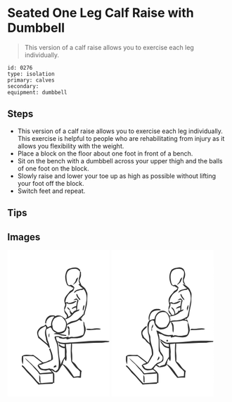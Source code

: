 # Seated One Leg Calf Raise with Dumbbell
> This version of a calf raise allows you to exercise each leg individually.

``` 
id: 0276 
type: isolation 
primary: calves 
secondary:  
equipment: dumbbell 
``` 

## Steps

 - This version of a calf raise allows you to exercise each leg individually. This exercise is helpful to people who are rehabilitating from injury as it allows you flexibility with the weight.
 - Place a block on the floor about one foot in front of a bench.
 - Sit on the bench with a dumbbell across your upper thigh and the balls of one foot on the block.
 - Slowly raise and lower your toe up as high as possible without lifting your foot off the block.
 - Switch feet and repeat.

## Tips


## Images

<svg width="175pt" height="250pt" viewBox="0 0 175 250" xmlns="http://www.w3.org/2000/svg">
  <g fill="#FFF">
    <path d="M0 0h175v250H0V0m105.77 31.76c-4.79 1.42-5.82 6.84-6.81 11.05-.73 5.31.42 10.82 2.59 15.68 1.18 2.5 3.94 3.3 6.46 3.6 1.59 1.02 3.01 2.42 5.08 2.26a71.01 71.01 0 0 0-2.19 3.25c-1.72.97-3.77 1.66-4.83 3.45-2.92 4.23-7.42 7.64-8.58 12.9-.97 3.35.49 6.66 1.29 9.87-2.99 5.38-2.51 12.94 2.49 17 .14 1.3.28 2.6.43 3.91-.97.88-1.94 1.78-2.91 2.67-4.27-4.15-10.9-8.25-16.78-4.78-2.67-1.81-6-1.18-9.02-1.07-5.49 1.86-8.94 7.85-8.31 13.57.37.04 1.11.12 1.48.17-.4-7.2 7.1-12.99 13.94-11.91-3.44 4.48-6.26 9.83-5.33 15.68-2.07.7-4.03 1.65-5.92 2.75-1.19-1.86-2.36-3.75-3.71-5.51-1.3 4.03-6.46 3.1-9.05 5.75-1.72 1.75-3.52 3.55-4.58 5.79-1.86 3.97.24 8.25 1.46 12.09 2.79 1.49 4.85 3.89 7.26 5.88 2.88 2.35 5.93 4.54 8.49 7.24 1.3 1.19 1.68 4.26 3.95 3.55-.9-4.48-2.16-8.88-3.95-13.09-1.01-6.07-3.63-11.97-2.24-18.22 2.24-1.19 4.46-2.4 6.61-3.74.5.35 1.51 1.04 2.02 1.39 1.48 4.5 5.73 8.09 10.49 8.5-2.3-.1-4.56.35-6.53 1.56 3.47.62 7.13.16 10.46 1.48 3.46 1.41 7.22 1.66 10.9 2.02 0-.41.01-1.22.02-1.63-4.09-.47-8.14-1.21-12.13-2.19 4.57-.04 9.26-1.89 11.57-6.01 1.48-2.86 1.41-6.12 2.3-9.14 4.52-2.07 9.16-3.92 13.97-5.17 2.22-.56 4.14-1.86 5.97-3.18.59.03 1.77.1 2.36.13l-.13 1.2c.9 0 2.72-.01 3.63-.01-.47-.5-1.39-1.52-1.86-2.02.15-.37.43-1.1.58-1.47l-2.06-.78c.82-.34 1.63-.67 2.45-1 1.19-1.92 2.62-3.69 4.44-5.05 1.63-7.6 4.56-15.01 4.69-22.88-.26-3.78.35-7.53.37-11.3.27-2.91-1.51-5.39-2.5-7.98-1.32-3.81-5.14-5.62-7.87-8.26-.77-2.67-2.56-4.98-3.06-7.73.38-2.47 1.59-4.7 2.3-7.07.29-2.52.06-5.07.04-7.6-.49-.28-1.47-.85-1.96-1.13 1.79 7.05-4.64 14.35-.07 20.96-.64.48-1.28.95-1.92 1.42 2.04 2.66 4.51 4.97 7.39 6.71-5.13 2.36-13.27 1.07-15.25 7.82 1.51-.71 2.8-1.76 4.02-2.88 2.79-.67 5.39-2.15 8.32-2.2 1.55.05 2.95-.51 4.05-1.58 2.32 2.82 3.76 6.12 4.55 9.66 1.67 8.23-1 16.29-2.3 24.36-1.11 3.36-2.28 6.72-2.74 10.25l-.63-1.37c-1.88 3.45-5.33 5.54-8.13 8.17-2.96 2.83-7.28 2.91-11 3.99-3.02.67-5.43 2.75-7.86 4.53-.52-2.85-1.79-5.46-3.27-7.92 5.36-1.31 10.1-4.63 13.67-8.79 1.69-2.02 3.79-3.76 6.34-4.54 1.7-.83 4.42-1.07 4.06-3.77-1.28.5-2.55 1.02-3.81 1.56.31-4.9.21-9.92 1.86-14.61.66-1.38.74-3.2-1.12-3.62-1.59-3.67-5.28-.6-6.74 1.48 1.13-.34 2.24-.69 3.36-1.07l3.12.32c-.63 3.48-1.31 6.96-1.94 10.45-2.85.34-5.25 1.9-7.51 3.55.2.35.62 1.04.83 1.39 1.95-1.29 4.03-2.41 6.42-2.57.13 1.13.4 3.4.53 4.53-1.23.57-2.49 1.09-3.76 1.57l-2.56 2.44 1.12.82c-4.06.2-5.09-3.83-6.35-6.86-1.19-1.18-2.44-2.3-3.77-3.32-.67 2.59 1.86 4.27 3.92 5.08-.27 2.6.55 5.12 1.8 7.37l-2.2.78c.84-.22 2.51-.65 3.35-.86-1.4 1.94-3.44 3.22-5.38 4.55.17-4.92-4.72-7.68-6.34-11.97 1.44-3.74 3.9-7.53 2.85-11.72 5.89 3.58 13.16 1.13 17.84-3.29-.77-.08-1.6-.47-2.34-.01-3.93 1.63-7.95 3.3-12.28 3.33-.25-.71-.73-2.13-.98-2.84l.11 1.63c-1.23.07-2.45.12-3.66.16-.13-4.86 2.25-9.3 5.02-13.13 2.15-2.95 5.55-4.5 8.25-6.84.96-1.71 1.24-3.71 2.03-5.5-1.61-1.72-3.27-3.71-5.61-4.39-1.39.11-2.73.53-4.08.83-3.15-3.28-3.38-7.97-3.78-12.25-.19-2.79-.39-5.71.77-8.33 1.32-5.77 8.02-8.03 13.31-7.62 3.39-.45 6.59 1.49 8.18 4.45.4-.64.79-1.29 1.18-1.94-3.78-6.81-12.6-5.15-18.65-2.84m11.43 18.09c-.26 4.05-3.43 6.6-5.63 9.64 2.25-1.32 4.54-2.78 6.16-4.86 1.53-2.42 2.26-5.24 3.17-7.94-1.65.49-2.61 1.96-3.7 3.16m.32 25.44c.45 4.15 3.54 7.15 5.99 10.26.25-.39.76-1.16 1.01-1.55-2.19-2.66-4.55-5.35-5.3-8.83l-1.7.12m12.43 19.32c-.37 1.45-.74 2.91-1.19 4.35.29 1.35-.88 3.77 1.17 4.03.68-2.79 1.16-5.63 1.8-8.44-.44.01-1.33.04-1.78.06m-1.83 25.77c3.25 2.87.99 7.09 2.4 10.67.5 4.53 1.09 9.79-1.62 13.76-5.71 1.96-11.67 4.03-17.81 3.27-2.24-.31-4.43.35-6.46 1.23-.06-.41-.16-1.23-.21-1.65-3.14.84-6.4 1.03-9.6 1.59-4.04-1.82-8.4-3.24-12.85-2.03-1.59-.21-1.41 1.92-1.16 2.9 1.87 5.54 4.93 10.9 4.83 16.91.24 11.65 3.86 23.31 1.17 34.93-.62 2.38-2.92 3.55-4.92 4.61-1.8-1.21-3.57-2.46-5.29-3.78-1.65-.08-3.33-.2-4.82-1.01-4.7 1.32-9.77 1.69-14.35-.29-1.4-1.9-2.82-3.79-4.06-5.8 2.12-.07 4.35-.01 6.27-1.07 5.9-2.76 12.76-3.73 17.9-7.97.8-6.91-2.4-13.19-4.59-19.52-.55.76-1.09 1.51-1.63 2.27 2.59 5.57 4.6 11.65 3.18 17.84-1.16.26-2.31.53-3.46.81-3.19 1.82-6.58 3.32-10.29 3.56-5.58-4.33-10.7-9.24-16.81-12.85-6.2 1.11-13.76-2.24-18.95 2.25-.87 4.54-.76 9.61 1.48 13.79.67-4.51.51-9.09.57-13.64 5.94-.32 12.12-1.21 17.95-.09 4.6 3.96 9.55 7.46 14.31 11.23-1.73.73-3.49 1.38-5.3 1.86-.84.97-1.69 1.93-2.54 2.88 1.34 2.39 2.61 5.03 4.92 6.63 3.01 1.43 6.38 1.58 9.64 1.89 1.93-.53 4.04-1.75 6.04-.74 1.4 1.07 2.6 2.36 3.88 3.57-6.76.31-13.48 1.11-20.22 1.67-3.98-6.14-9.78-10.72-14.65-16.1-3.97-3.06-7.11-7.04-11.17-9.98 3.68 5.57 9.6 9.23 13.7 14.5 3.53 4.73 8.47 8.36 11.26 13.64 7.5-1.27 15.15-.56 22.67-1.75.5 5.01.18 10.04.21 15.07-6.66.8-13.4.73-20.05 1.56-2.83-4.3.2-10.08-3.14-14.04-.15 3.99-.34 8.07.48 12l1.56.63c-.16.47-.48 1.43-.64 1.9-3.88-1.29-5.91-5.04-8.58-7.84-5.95-7.05-12.59-13.47-18.59-20.47-1.09-1.19-2.45-2.07-3.78-2.97-.12.67-.22 1.33-.33 2 4.54 3.85 7.59 9.08 11.9 13.17 5.93 5.55 10.9 12 16.41 17.94 7.98-1.21 16.08-.89 24.12-1.36.36-.47 1.09-1.39 1.45-1.85.35.18 1.04.55 1.39.73-.1-5.25.5-10.52-.02-15.77-1.19-2.82-3.97-4.5-5.59-7.04 3.19 1.62 5.89 4.45 9.67 4.54 5.46-2.84 5.9-9.64 10.39-13.45 6.42 7.31 11.47 15.71 18.09 22.84 2.98-.23 5.96-1.16 8.96-.58 1.34.09 2.76.55 4.07.06.45-3.74.01-7.64 1.29-11.27-2.45-2.16-5.21-4.05-7.12-6.74-2.38-3.23-4.52-6.86-8.1-8.91-1.8-.74-.8-2.67-.77-4.09-.04-3.77.1-7.54-.51-11.27-.84-5.18.53-10.39-.08-15.59 16.96-.1 33.86-1.59 50.81-1.5 2.36-.02 4.61-.92 6.97-.95 2.23-.17 4.74.36 6.48-1.51-6.02-1.54-12.31-.79-18.45-.9-16.75-.34-33.32 2.42-50.04 3.01-6.96.58-14.77 1.6-20.75-2.89.44 1.97 2.03 3.16 3.32 4.53 3.13.58 6.28 1.09 9.46 1.29-.13 1.48-.27 2.97-.4 4.45-3.28-.89-7.21-1.64-8.9-4.97-.39.84-.77 1.69-1.14 2.54 2.86 2.85 6.64 4.38 10.62 4.81-.33 4.83.04 9.67-.11 14.51-3.03 4.1-5.33 8.65-7.29 13.35-.18-2.49-.38-5-1.06-7.41-2.25-9.13-1.9-18.63-3.18-27.89-.49-4.11-3.9-7.45-3.36-11.69 1.36-.03 2.73-.05 4.09-.05.42.49 1.26 1.45 1.67 1.94 3.67 1.18 7.74 1.56 11.43.26.28.5.85 1.5 1.13 2.01 2.6-.35 4.92-1.69 7.47-2.17 5.93-.09 12.2.79 17.81-1.57 4.6-2.11 5.79-7.36 6.79-11.85 1.19-4.42-2.67-8.33-2.13-12.71a50.586 50.586 0 0 0-3.34-3.83m-25.02 9.76c-2.03 1.61.69 3.37 1.53 4.85-.69 3.78-.68 7.61.05 11.38 3.03-3.74.62-9.16 1.47-13.56-.92-1-1.26-3.36-3.05-2.67m42.35 4.08c-3.47.56-6.98-.14-10.47.2.05.35.13 1.07.18 1.43 5.06 1.38 10.65-.01 15.9-.11 2.83-.49 6.13.62 8.53-1.38-4.64-1.24-9.45-.82-14.14-.14m-74.22 14.87c.5-2.16.47-4.64.36-6.87-1.68 1.27-1.89 5.26-.36 6.87m11.86 46.66c-.96 1.1-2.17 1.75-3.64 1.97l-.36 2.92c1.53-.49 3.06-.97 4.6-1.42-.2-1.16-.41-2.31-.6-3.47z"/>
    <path d="M80.11 116.83c4.05-2.32 9.3-5.34 13.66-2.06 2.28 2.87 5.32 5.44 6.13 9.19 1.12 4.39-1.04 8.64-2.36 12.73-3.37 2.31-7.44 3.72-11.55 3.55-2.11-.81-3.93-2.18-5.82-3.37-3.22-1.65-2.62-5.85-3.46-8.85-1.11-4.11 1.44-7.82 3.4-11.19zM53.01 140.01c2.07-5.38 7.46-7.96 12.3-10.35.27.87.82 2.6 1.1 3.47-3.54 4.96-2.27 11.42-.69 16.86-.04 3.77 1.87 7.01 3.32 10.35-4.68-3.33-8.89-7.27-13.21-11.05-2.59-2.32-3.87-5.88-2.82-9.28zM100.01 160.26c2.9-.13 5.78-.36 8.65-.78-.63 10.15-.85 20.42.41 30.52 1.69 3.09 4.04 5.82 6.16 8.64 2.36 3.3 6.21 5.12 8.55 8.44.34 2.64-.27 5.3-.37 7.94-3.3-.21-6.54.51-9.77 1.05-4.37-6.74-8.71-13.71-14.85-19.01-1.27-1.22-2.92-1.87-4.49-2.59.74-3.49 1.66-6.91 3.44-10.04.09 1.91.84 3.52 2.25 4.85 2.21-4.1.43-8.92.92-13.34.78-5.28-1.29-10.39-.9-15.68z"/>
  </g>
  <g fill="#333">
    <path d="M105.77 31.76c6.05-2.31 14.87-3.97 18.65 2.84-.39.65-.78 1.3-1.18 1.94-1.59-2.96-4.79-4.9-8.18-4.45-5.29-.41-11.99 1.85-13.31 7.62-1.16 2.62-.96 5.54-.77 8.33.4 4.28.63 8.97 3.78 12.25 1.35-.3 2.69-.72 4.08-.83 2.34.68 4 2.67 5.61 4.39-.79 1.79-1.07 3.79-2.03 5.5-2.7 2.34-6.1 3.89-8.25 6.84-2.77 3.83-5.15 8.27-5.02 13.13 1.21-.04 2.43-.09 3.66-.16l-.11-1.63c.25.71.73 2.13.98 2.84 4.33-.03 8.35-1.7 12.28-3.33.74-.46 1.57-.07 2.34.01-4.68 4.42-11.95 6.87-17.84 3.29 1.05 4.19-1.41 7.98-2.85 11.72 1.62 4.29 6.51 7.05 6.34 11.97 1.94-1.33 3.98-2.61 5.38-4.55-.84.21-2.51.64-3.35.86l2.2-.78c-1.25-2.25-2.07-4.77-1.8-7.37-2.06-.81-4.59-2.49-3.92-5.08 1.33 1.02 2.58 2.14 3.77 3.32 1.26 3.03 2.29 7.06 6.35 6.86l-1.12-.82 2.56-2.44c1.27-.48 2.53-1 3.76-1.57-.13-1.13-.4-3.4-.53-4.53-2.39.16-4.47 1.28-6.42 2.57-.21-.35-.63-1.04-.83-1.39 2.26-1.65 4.66-3.21 7.51-3.55.63-3.49 1.31-6.97 1.94-10.45l-3.12-.32c-1.12.38-2.23.73-3.36 1.07 1.46-2.08 5.15-5.15 6.74-1.48 1.86.42 1.78 2.24 1.12 3.62-1.65 4.69-1.55 9.71-1.86 14.61a126.7 126.7 0 0 1 3.81-1.56c.36 2.7-2.36 2.94-4.06 3.77-2.55.78-4.65 2.52-6.34 4.54-3.57 4.16-8.31 7.48-13.67 8.79 1.48 2.46 2.75 5.07 3.27 7.92 2.43-1.78 4.84-3.86 7.86-4.53 3.72-1.08 8.04-1.16 11-3.99 2.8-2.63 6.25-4.72 8.13-8.17l.63 1.37c.46-3.53 1.63-6.89 2.74-10.25 1.3-8.07 3.97-16.13 2.3-24.36-.79-3.54-2.23-6.84-4.55-9.66-1.1 1.07-2.5 1.63-4.05 1.58-2.93.05-5.53 1.53-8.32 2.2-1.22 1.12-2.51 2.17-4.02 2.88 1.98-6.75 10.12-5.46 15.25-7.82-2.88-1.74-5.35-4.05-7.39-6.71.64-.47 1.28-.94 1.92-1.42-4.57-6.61 1.86-13.91.07-20.96.49.28 1.47.85 1.96 1.13.02 2.53.25 5.08-.04 7.6-.71 2.37-1.92 4.6-2.3 7.07.5 2.75 2.29 5.06 3.06 7.73 2.73 2.64 6.55 4.45 7.87 8.26.99 2.59 2.77 5.07 2.5 7.98-.02 3.77-.63 7.52-.37 11.3-.13 7.87-3.06 15.28-4.69 22.88-1.82 1.36-3.25 3.13-4.44 5.05-.82.33-1.63.66-2.45 1l2.06.78c-.15.37-.43 1.1-.58 1.47.47.5 1.39 1.52 1.86 2.02-.91 0-2.73.01-3.63.01l.13-1.2c-.59-.03-1.77-.1-2.36-.13-1.83 1.32-3.75 2.62-5.97 3.18-4.81 1.25-9.45 3.1-13.97 5.17-.89 3.02-.82 6.28-2.3 9.14-2.31 4.12-7 5.97-11.57 6.01 3.99.98 8.04 1.72 12.13 2.19-.01.41-.02 1.22-.02 1.63-3.68-.36-7.44-.61-10.9-2.02-3.33-1.32-6.99-.86-10.46-1.48 1.97-1.21 4.23-1.66 6.53-1.56-4.76-.41-9.01-4-10.49-8.5-.51-.35-1.52-1.04-2.02-1.39-2.15 1.34-4.37 2.55-6.61 3.74-1.39 6.25 1.23 12.15 2.24 18.22 1.79 4.21 3.05 8.61 3.95 13.09-2.27.71-2.65-2.36-3.95-3.55-2.56-2.7-5.61-4.89-8.49-7.24-2.41-1.99-4.47-4.39-7.26-5.88-1.22-3.84-3.32-8.12-1.46-12.09 1.06-2.24 2.86-4.04 4.58-5.79 2.59-2.65 7.75-1.72 9.05-5.75 1.35 1.76 2.52 3.65 3.71 5.51 1.89-1.1 3.85-2.05 5.92-2.75-.93-5.85 1.89-11.2 5.33-15.68-6.84-1.08-14.34 4.71-13.94 11.91-.37-.05-1.11-.13-1.48-.17-.63-5.72 2.82-11.71 8.31-13.57 3.02-.11 6.35-.74 9.02 1.07 5.88-3.47 12.51.63 16.78 4.78.97-.89 1.94-1.79 2.91-2.67-.15-1.31-.29-2.61-.43-3.91-5-4.06-5.48-11.62-2.49-17-.8-3.21-2.26-6.52-1.29-9.87 1.16-5.26 5.66-8.67 8.58-12.9 1.06-1.79 3.11-2.48 4.83-3.45.7-1.1 1.43-2.19 2.19-3.25-2.07.16-3.49-1.24-5.08-2.26-2.52-.3-5.28-1.1-6.46-3.6-2.17-4.86-3.32-10.37-2.59-15.68.99-4.21 2.02-9.63 6.81-11.05m-25.66 85.07c-1.96 3.37-4.51 7.08-3.4 11.19.84 3 .24 7.2 3.46 8.85 1.89 1.19 3.71 2.56 5.82 3.37 4.11.17 8.18-1.24 11.55-3.55 1.32-4.09 3.48-8.34 2.36-12.73-.81-3.75-3.85-6.32-6.13-9.19-4.36-3.28-9.61-.26-13.66 2.06m-27.1 23.18c-1.05 3.4.23 6.96 2.82 9.28 4.32 3.78 8.53 7.72 13.21 11.05-1.45-3.34-3.36-6.58-3.32-10.35-1.58-5.44-2.85-11.9.69-16.86-.28-.87-.83-2.6-1.1-3.47-4.84 2.39-10.23 4.97-12.3 10.35z"/>
    <path d="M117.2 49.85c1.09-1.2 2.05-2.67 3.7-3.16-.91 2.7-1.64 5.52-3.17 7.94-1.62 2.08-3.91 3.54-6.16 4.86 2.2-3.04 5.37-5.59 5.63-9.64zM117.52 75.29l1.7-.12c.75 3.48 3.11 6.17 5.3 8.83-.25.39-.76 1.16-1.01 1.55-2.45-3.11-5.54-6.11-5.99-10.26zM129.95 94.61c.45-.02 1.34-.05 1.78-.06-.64 2.81-1.12 5.65-1.8 8.44-2.05-.26-.88-2.68-1.17-4.03.45-1.44.82-2.9 1.19-4.35zM128.12 120.38c1.18 1.22 2.29 2.5 3.34 3.83-.54 4.38 3.32 8.29 2.13 12.71-1 4.49-2.19 9.74-6.79 11.85-5.61 2.36-11.88 1.48-17.81 1.57-2.55.48-4.87 1.82-7.47 2.17-.28-.51-.85-1.51-1.13-2.01-3.69 1.3-7.76.92-11.43-.26-.41-.49-1.25-1.45-1.67-1.94-1.36 0-2.73.02-4.09.05-.54 4.24 2.87 7.58 3.36 11.69 1.28 9.26.93 18.76 3.18 27.89.68 2.41.88 4.92 1.06 7.41 1.96-4.7 4.26-9.25 7.29-13.35.15-4.84-.22-9.68.11-14.51-3.98-.43-7.76-1.96-10.62-4.81.37-.85.75-1.7 1.14-2.54 1.69 3.33 5.62 4.08 8.9 4.97.13-1.48.27-2.97.4-4.45-3.18-.2-6.33-.71-9.46-1.29-1.29-1.37-2.88-2.56-3.32-4.53 5.98 4.49 13.79 3.47 20.75 2.89 16.72-.59 33.29-3.35 50.04-3.01 6.14.11 12.43-.64 18.45.9-1.74 1.87-4.25 1.34-6.48 1.51-2.36.03-4.61.93-6.97.95-16.95-.09-33.85 1.4-50.81 1.5.61 5.2-.76 10.41.08 15.59.61 3.73.47 7.5.51 11.27-.03 1.42-1.03 3.35.77 4.09 3.58 2.05 5.72 5.68 8.1 8.91 1.91 2.69 4.67 4.58 7.12 6.74-1.28 3.63-.84 7.53-1.29 11.27-1.31.49-2.73.03-4.07-.06-3-.58-5.98.35-8.96.58-6.62-7.13-11.67-15.53-18.09-22.84-4.49 3.81-4.93 10.61-10.39 13.45-3.78-.09-6.48-2.92-9.67-4.54 1.62 2.54 4.4 4.22 5.59 7.04.52 5.25-.08 10.52.02 15.77-.35-.18-1.04-.55-1.39-.73-.36.46-1.09 1.38-1.45 1.85-8.04.47-16.14.15-24.12 1.36-5.51-5.94-10.48-12.39-16.41-17.94-4.31-4.09-7.36-9.32-11.9-13.17.11-.67.21-1.33.33-2 1.33.9 2.69 1.78 3.78 2.97 6 7 12.64 13.42 18.59 20.47 2.67 2.8 4.7 6.55 8.58 7.84.16-.47.48-1.43.64-1.9l-1.56-.63c-.82-3.93-.63-8.01-.48-12 3.34 3.96.31 9.74 3.14 14.04 6.65-.83 13.39-.76 20.05-1.56-.03-5.03.29-10.06-.21-15.07-7.52 1.19-15.17.48-22.67 1.75-2.79-5.28-7.73-8.91-11.26-13.64-4.1-5.27-10.02-8.93-13.7-14.5 4.06 2.94 7.2 6.92 11.17 9.98 4.87 5.38 10.67 9.96 14.65 16.1 6.74-.56 13.46-1.36 20.22-1.67-1.28-1.21-2.48-2.5-3.88-3.57-2-1.01-4.11.21-6.04.74-3.26-.31-6.63-.46-9.64-1.89-2.31-1.6-3.58-4.24-4.92-6.63.85-.95 1.7-1.91 2.54-2.88 1.81-.48 3.57-1.13 5.3-1.86-4.76-3.77-9.71-7.27-14.31-11.23-5.83-1.12-12.01-.23-17.95.09-.06 4.55.1 9.13-.57 13.64-2.24-4.18-2.35-9.25-1.48-13.79 5.19-4.49 12.75-1.14 18.95-2.25 6.11 3.61 11.23 8.52 16.81 12.85 3.71-.24 7.1-1.74 10.29-3.56 1.15-.28 2.3-.55 3.46-.81 1.42-6.19-.59-12.27-3.18-17.84.54-.76 1.08-1.51 1.63-2.27 2.19 6.33 5.39 12.61 4.59 19.52-5.14 4.24-12 5.21-17.9 7.97-1.92 1.06-4.15 1-6.27 1.07 1.24 2.01 2.66 3.9 4.06 5.8 4.58 1.98 9.65 1.61 14.35.29 1.49.81 3.17.93 4.82 1.01 1.72 1.32 3.49 2.57 5.29 3.78 2-1.06 4.3-2.23 4.92-4.61 2.69-11.62-.93-23.28-1.17-34.93.1-6.01-2.96-11.37-4.83-16.91-.25-.98-.43-3.11 1.16-2.9 4.45-1.21 8.81.21 12.85 2.03 3.2-.56 6.46-.75 9.6-1.59.05.42.15 1.24.21 1.65 2.03-.88 4.22-1.54 6.46-1.23 6.14.76 12.1-1.31 17.81-3.27 2.71-3.97 2.12-9.23 1.62-13.76-1.41-3.58.85-7.8-2.4-10.67m-28.11 39.88c-.39 5.29 1.68 10.4.9 15.68-.49 4.42 1.29 9.24-.92 13.34-1.41-1.33-2.16-2.94-2.25-4.85-1.78 3.13-2.7 6.55-3.44 10.04 1.57.72 3.22 1.37 4.49 2.59 6.14 5.3 10.48 12.27 14.85 19.01 3.23-.54 6.47-1.26 9.77-1.05.1-2.64.71-5.3.37-7.94-2.34-3.32-6.19-5.14-8.55-8.44-2.12-2.82-4.47-5.55-6.16-8.64-1.26-10.1-1.04-20.37-.41-30.52-2.87.42-5.75.65-8.65.78z"/>
    <path d="M103.1 130.14c1.79-.69 2.13 1.67 3.05 2.67-.85 4.4 1.56 9.82-1.47 13.56-.73-3.77-.74-7.6-.05-11.38-.84-1.48-3.56-3.24-1.53-4.85zM145.45 134.22c4.69-.68 9.5-1.1 14.14.14-2.4 2-5.7.89-8.53 1.38-5.25.1-10.84 1.49-15.9.11-.05-.36-.13-1.08-.18-1.43 3.49-.34 7 .36 10.47-.2zM71.23 149.09c-1.53-1.61-1.32-5.6.36-6.87.11 2.23.14 4.71-.36 6.87zM83.09 195.75c.19 1.16.4 2.31.6 3.47-1.54.45-3.07.93-4.6 1.42l.36-2.92c1.47-.22 2.68-.87 3.64-1.97z"/>
  </g>
</svg>

<svg width="175pt" height="250pt" viewBox="0 0 175 250" xmlns="http://www.w3.org/2000/svg">
  <g fill="#FFF">
    <path d="M0 0h175v250H0V0m102.16 34.17c-4.68 7.26-4.14 16.77-.57 24.38 1.25 2.39 3.92 3.53 6.54 3.35 1.33 1.34 2.87 2.5 4.85 2.53-.71 1.05-1.41 2.11-2.07 3.18-1.73.97-3.75 1.66-4.83 3.44-2.65 3.92-6.76 6.93-8.06 11.67-1.27 3.7-.03 7.51.82 11.15-1.89 3.13-1.7 6.82-1.48 10.33.51 2.86 2.86 4.88 4.61 7.03-.73.26-2.19.77-2.92 1.03-2.67-5.32-9.02-11.03-15.25-8.12-5.96 1.78-9.64 7.71-10.52 13.61-3 .04-5.8 1.13-8.54 2.23.17-4.85.65-10.32 4.38-13.88 4.22-3.65 10.07-3.18 15.26-3.55-1.46-1.46-3.22-2.46-5.36-2.07-4.96-.8-10.16 1.51-12.72 5.88-2.33 4.27-4.3 9.54-1.95 14.23-1.99 2.23-3.14 5.23-3.07 8.21.84 4.34.05 8.87 1.17 13.16 2 5.3 1.81 11.07 2.58 16.61-1.84-1.37-3.48-3.01-4.75-4.94-1.4-2.3-4.27-3.29-5.33-5.83-.95-2.17-2.67-4.23-2.15-6.76.59-4.49 5.43-6.5 7.49-10.03-.07-.37-.2-1.12-.27-1.49-3.58 1.43-6.05 4.56-8.19 7.63-2.32 4.09-.18 8.72 1.13 12.77 2.3 1.33 4.51 2.9 5.86 5.25 1.67 2.9 5.44 3.84 6.81 6.94 2.56 4.92 3.16 10.5 3.34 15.96-2.64 4.55-4.65 9.47-7.67 13.8-5.57-4.63-11.22-9.18-17.31-13.11-4.31.32-8.61-.1-12.91-.06-2.22.17-4.74.49-6.19 2.38-.57 4.54-.82 9.6 1.71 13.64.39-4.51.38-9.04.44-13.56 5.92-.38 12.05-1.15 17.88-.15 4.65 3.96 9.61 7.53 14.42 11.3-1.73.72-3.5 1.36-5.3 1.87-.85.94-1.71 1.86-2.58 2.79 1.7 3.13 3.52 7.01 7.46 7.6 3.95 1.57 8.02-.23 11.99-.7 1.83 1.32 3.38 2.98 5.05 4.5-6.69.45-13.39.91-20.04 1.86a59.317 59.317 0 0 0-8.44-9.67c-5.54-5.87-11.51-11.33-17.57-16.64 3.66 5.66 9.66 9.31 13.76 14.64 3.54 4.68 8.41 8.31 11.2 13.55 7.51-1.25 15.15-.57 22.67-1.76.48 5.03.19 10.06.2 15.1-7.87.75-15.78 1.16-23.68 1.58-6.57-6.82-12.45-14.28-19.13-21.01-3.23-3.02-5.59-6.94-9.24-9.5-.5.41-.91.9-1.33 1.39 4.88 4.09 8.13 9.71 12.79 14.04 5.74 5.36 10.48 11.66 15.86 17.37 7.96-1.26 16.05-.86 24.06-1.38l1.5-1.82c.32.18.97.56 1.29.74.01-5.27.6-10.55.03-15.81-1.64-3.71-5.38-5.78-8.23-8.46 1.06-2.24 2.53-4.23 4.31-5.95 2.29 1.78 4.91 3.92 8.05 3.18 3.69-1.15 8.52-.56 10.41-4.68 6.36 7.31 11.46 15.62 17.98 22.79 4.38-.92 8.77-.57 13.17-.39.19-3.81.03-7.7 1.18-11.39-2.63-2.29-5.56-4.35-7.51-7.29-2.24-3.09-4.34-6.48-7.77-8.37-1.68-.75-.6-2.84-.71-4.2.01-3.74.1-7.5-.49-11.21-.81-5.16.51-10.35-.03-15.53 17.29-.15 34.53-1.54 51.82-1.57 3.51-.77 7.1-.86 10.67-1.18.35-.4 1.04-1.2 1.39-1.6-6.69-.79-13.42-.49-20.14-.47-17.05-.23-33.91 2.88-50.96 2.99-4.01-.09-8.4 1.41-12-1.02-3.27-.98-5.4-4.45-9.01-4.35 4.1 4.43 9.77 8.22 15.98 8.3l-.36 4.47c-2.66-.69-5.52-1.36-7.65-3.2-2.24-2.59-4.04-5.77-7.31-7.23 1.39 2.94 3.51 5.44 5.39 8.07 2.4 3.17 6.43 4.13 10.14 4.73-.34 4.83.07 9.67-.11 14.51-3.23 4.13-5.17 9-7.55 13.62-2.89.86-5.92 1.35-8.57 2.9-1.5-1.11-2.92-2.36-4.64-3.14 3.04-1.74 6.33-3.03 9.25-4.97 2.45-1.68 2.03-4.98 2.01-7.55-.15-4-3.37-6.84-5.17-10.15-3-9.94.34-20.58-3.28-30.43 1.76.49 3.53.97 5.32 1.34 4.52 3.04 10.31 4.34 15.67 3.35.03.57.08 1.71.1 2.28 2.65-.21 5.13-1.2 7.73-1.66 5.67.67 11.49 1.96 17.19.73 5.04-1.45 6.38-7.04 7.61-11.46-.52-6.19-2.78-12.03-4.47-17.97-1.36-.05-2.71-.05-4.06-.05.08-.48.26-1.44.34-1.92.7.29 1.42.56 2.14.82 1.52-2.16 4.14-3.77 4.51-6.57.81-7.11 2.86-14 3.86-21.08.31-3.12-.09-6.27.29-9.39.07-3.05.78-6.34-.74-9.15-1.26-2.68-2.08-5.76-4.49-7.69-2.96-2.34-5.7-5.39-9.71-5.8 1.81 3.07 4.53 5.43 7.53 7.27-3.87 1.66-8.27 1.62-12.1 3.44-1.62.98-2.37 2.81-3.11 4.45 3.78-3.11 8.47-5.05 13.38-5.31 1.2.07 2.07-.79 3-1.38 1.85 2.54 3.63 5.21 4.16 8.38 2.62 9.1-1.1 18.11-2.08 27.14-.64 3.86-1.81 7.62-2.82 11.4-4.84 2.56-9.65 5.9-15.31 6.12-4.64.87-9.81-.66-13.93 2.25.55-2.96-.31-5.89-1.01-8.73 6.29-.2 12.56-2.47 17.24-6.73 2.03-2.05 6.05-1.81 6.55-5.24-1.34.46-2.68.95-4 1.47.29-3.85.27-7.75 1.03-11.55.36-2.38 2.57-5.08-.06-6.86-2.23-3.22-5.28-.44-6.97 1.69 1.12-.35 2.24-.71 3.35-1.09.8.08 2.39.25 3.19.33-.65 3.47-1.34 6.94-1.93 10.42-3 .58-6.13 1.82-7.75 4.58 2.61-.49 4.98-1.77 7.58-2.34.03 1.07.11 3.2.15 4.26-.11 2.06-2.75 1.32-4.08 1.94l.28 1.61-.47.24c-1.37 1.29-2.97 2.3-4.51 3.35.5-3.21-1.4-5.87-2.54-8.68-1.12-1.18-2.28-2.33-3.68-3.17-.04.36-.13 1.07-.18 1.43 2.12 2.62 4.48 5.14 5.03 8.62-.1.95-.21 1.89-.32 2.84-.98.15-2.94.45-3.93.6-1.63-3.04-4.01-5.61-5.48-8.73 1.38-3.76 3.7-7.47 2.95-11.65 5.93 3.45 13.17.98 17.79-3.53-4.75.08-8.83 3.45-13.65 3.61-.57-.62-1.69-1.86-2.26-2.48.09.29.25.87.34 1.16-1.23.06-2.46.1-3.69.12-.09-4.88 2.27-9.34 5.06-13.17 2.16-2.91 5.51-4.48 8.21-6.78.97-1.76 1.28-3.79 2.02-5.65-1.52-1.49-3.02-3.1-4.95-4.07-1.59-.43-3.22.46-4.79.65-1.1-1.68-2.5-3.28-2.75-5.34-1.19-6.35-2.34-13.67 1.81-19.22 3.07-2.67 7.16-4.01 11.23-3.65 3.58-.45 7.27 1.73 8.64 5.04.53 3.16-.05 6.36-1.09 9.35-1.24 4.41-1.31 10.4 3.42 12.8-.95-3.27-4.04-6.62-2-10.12 2.14-4.39 2.44-9.79.21-14.22-1.26-4.1-6.16-5.76-10.05-5.09-4.14.65-8.89 1.14-11.94 4.33m14.55 17.65c-.67 3.19-3.42 5.12-5.19 7.66 2.43-1.41 4.96-2.96 6.53-5.36 1.31-2.38 2.06-5.02 2.81-7.62-2.09 1.07-3.66 3.01-4.15 5.32m.75 23.58c.77 4.15 3.65 7.39 6.47 10.34-.05-.8.58-1.8-.15-2.48-1.82-2.53-3.88-4.97-4.6-8.09-.43.06-1.29.17-1.72.23m11.16 23.56c.11 1.52.26 3.04.43 4.56 1.91-2.89 2.22-6.51 2.36-9.88-1.54 1.42-2.09 3.44-2.79 5.32m13.46 35.51c-2.27.23-5.02-.94-6.94.68-.11.33-.34 1.01-.45 1.35 5.82-.03 11.63-.36 17.43-.83 2.51-.29 5.35.39 7.51-1.27-5.77-1.75-11.71-.22-17.55.07m-47.71 18.94c-1.47.92-.02 3.66 1.47 2.39 1.35-.96.06-3.79-1.47-2.39m-39.87 59.6c-.18 4.05.01 8.11.36 12.15l1.76.52c-.96-4.17.91-9.19-2.12-12.67z"/>
    <path d="M78.8 109.87c3.15-4.06 9.11-4.67 13.77-3.57 3.34 2.4 5.17 6.66 6.13 10.57 1.22 5.25-2.53 9.6-5.05 13.77-4.25 1.36-9.24 2.95-13.33.3-1.78-1.98-3.66-3.91-5.15-6.11-.04-5.11-.58-11.22 3.63-14.96z"/>
    <path d="M68.43 120.25c.61-.05 1.83-.16 2.43-.21.44.29 1.32.89 1.76 1.19.44 6.17 4.46 12.23 10.5 14.09 4.17.57 8.41-1.05 11.92-3.23 2.31-2.57 3.73-5.78 5.07-8.93 6.97-2.02 14.37-.9 21.28-2.98 2.14.02 4.26.29 6.39.4.86.97 1.72 1.94 2.58 2.92-1.43 6.34 2.5 13.12-.63 19.33-.59 2.13-3.17 1.9-4.85 2.45-4.58 1.21-9.43 1.5-14.05.33-1.97-.65-3.96.05-5.86.58-.09-.39-.25-1.17-.34-1.55-3.86.31-7.84.87-11.64-.2-6.06-1.12-10.51-6.24-16.48-7.43 1.33 5.34 3.55 10.51 3.99 16.05.12 6.33-.13 12.67.17 19.01 1.78 2.38 2.58 5.4 4.77 7.48 3.03 2.6 2.16 7.74-.69 10.13-2.68 1.52-5.92 1.92-8.27 4.02-3.26 2.38-5.15 6.11-8.32 8.55-3.59.85-7.32.68-10.75-.75-1.38-1.9-2.79-3.77-4.03-5.77 3.5.24 6.82-.9 9.45-3.19 2.83-4.5 5.67-8.99 8.18-13.68 1.71-10.04-4.89-18.94-4.66-28.86.48-4.02-2.71-7.16-2.94-11.06-.27-5.12-.19-10.37 1.44-15.29.67-1.58 2.32-2.36 3.58-3.4m32.94 2.71c.83 2.81 2.53 5.43 2.48 8.44.33 3.09-.17 6.58 1.65 9.29 1.06-4.1.72-8.38.3-12.53-.84-2.2-1.5-5.15-4.43-5.2m-33.05 15.48c1.24-1.48.85-3.31.48-5.02 1.77-1.8 2.59-4.2 2.17-6.71-2.8 3.21-3.18 7.66-2.65 11.73m12.49 42.96c-1 2.28-2.18 4.48-2.86 6.89 2.55-1.06 5.27-4.39 2.86-6.89z"/>
    <path d="M100 160.27c2.9-.14 5.79-.39 8.66-.82-.64 9.86-.68 19.78.2 29.63.93 3.26 3.69 5.63 5.49 8.43 2.47 3.81 6.67 5.92 9.39 9.49.45 2.65-.25 5.37-.33 8.05-3.3-.22-6.53.49-9.76 1.03-5.47-7.89-10.32-17.35-19.36-21.64.57-1.69.98-3.42 1.08-5.2.71-1.37 1.41-2.74 2.07-4.12.71 1.51 1.57 2.94 2.58 4.28 2.08-4.18.46-8.94.88-13.39.76-5.3-1.24-10.43-.9-15.74z"/>
  </g>
  <g fill="#333">
    <path d="M102.16 34.17c3.05-3.19 7.8-3.68 11.94-4.33 3.89-.67 8.79.99 10.05 5.09 2.23 4.43 1.93 9.83-.21 14.22-2.04 3.5 1.05 6.85 2 10.12-4.73-2.4-4.66-8.39-3.42-12.8 1.04-2.99 1.62-6.19 1.09-9.35-1.37-3.31-5.06-5.49-8.64-5.04-4.07-.36-8.16.98-11.23 3.65-4.15 5.55-3 12.87-1.81 19.22.25 2.06 1.65 3.66 2.75 5.34 1.57-.19 3.2-1.08 4.79-.65 1.93.97 3.43 2.58 4.95 4.07-.74 1.86-1.05 3.89-2.02 5.65-2.7 2.3-6.05 3.87-8.21 6.78-2.79 3.83-5.15 8.29-5.06 13.17 1.23-.02 2.46-.06 3.69-.12-.09-.29-.25-.87-.34-1.16.57.62 1.69 1.86 2.26 2.48 4.82-.16 8.9-3.53 13.65-3.61-4.62 4.51-11.86 6.98-17.79 3.53.75 4.18-1.57 7.89-2.95 11.65 1.47 3.12 3.85 5.69 5.48 8.73.99-.15 2.95-.45 3.93-.6.11-.95.22-1.89.32-2.84-.55-3.48-2.91-6-5.03-8.62.05-.36.14-1.07.18-1.43 1.4.84 2.56 1.99 3.68 3.17 1.14 2.81 3.04 5.47 2.54 8.68 1.54-1.05 3.14-2.06 4.51-3.35l.47-.24-.28-1.61c1.33-.62 3.97.12 4.08-1.94-.04-1.06-.12-3.19-.15-4.26-2.6.57-4.97 1.85-7.58 2.34 1.62-2.76 4.75-4 7.75-4.58.59-3.48 1.28-6.95 1.93-10.42-.8-.08-2.39-.25-3.19-.33-1.11.38-2.23.74-3.35 1.09 1.69-2.13 4.74-4.91 6.97-1.69 2.63 1.78.42 4.48.06 6.86-.76 3.8-.74 7.7-1.03 11.55 1.32-.52 2.66-1.01 4-1.47-.5 3.43-4.52 3.19-6.55 5.24-4.68 4.26-10.95 6.53-17.24 6.73.7 2.84 1.56 5.77 1.01 8.73 4.12-2.91 9.29-1.38 13.93-2.25 5.66-.22 10.47-3.56 15.31-6.12 1.01-3.78 2.18-7.54 2.82-11.4.98-9.03 4.7-18.04 2.08-27.14-.53-3.17-2.31-5.84-4.16-8.38-.93.59-1.8 1.45-3 1.38-4.91.26-9.6 2.2-13.38 5.31.74-1.64 1.49-3.47 3.11-4.45 3.83-1.82 8.23-1.78 12.1-3.44-3-1.84-5.72-4.2-7.53-7.27 4.01.41 6.75 3.46 9.71 5.8 2.41 1.93 3.23 5.01 4.49 7.69 1.52 2.81.81 6.1.74 9.15-.38 3.12.02 6.27-.29 9.39-1 7.08-3.05 13.97-3.86 21.08-.37 2.8-2.99 4.41-4.51 6.57-.72-.26-1.44-.53-2.14-.82-.08.48-.26 1.44-.34 1.92 1.35 0 2.7 0 4.06.05 1.69 5.94 3.95 11.78 4.47 17.97-1.23 4.42-2.57 10.01-7.61 11.46-5.7 1.23-11.52-.06-17.19-.73-2.6.46-5.08 1.45-7.73 1.66-.02-.57-.07-1.71-.1-2.28-5.36.99-11.15-.31-15.67-3.35-1.79-.37-3.56-.85-5.32-1.34 3.62 9.85.28 20.49 3.28 30.43 1.8 3.31 5.02 6.15 5.17 10.15.02 2.57.44 5.87-2.01 7.55-2.92 1.94-6.21 3.23-9.25 4.97 1.72.78 3.14 2.03 4.64 3.14 2.65-1.55 5.68-2.04 8.57-2.9 2.38-4.62 4.32-9.49 7.55-13.62.18-4.84-.23-9.68.11-14.51-3.71-.6-7.74-1.56-10.14-4.73-1.88-2.63-4-5.13-5.39-8.07 3.27 1.46 5.07 4.64 7.31 7.23 2.13 1.84 4.99 2.51 7.65 3.2l.36-4.47c-6.21-.08-11.88-3.87-15.98-8.3 3.61-.1 5.74 3.37 9.01 4.35 3.6 2.43 7.99.93 12 1.02 17.05-.11 33.91-3.22 50.96-2.99 6.72-.02 13.45-.32 20.14.47-.35.4-1.04 1.2-1.39 1.6-3.57.32-7.16.41-10.67 1.18-17.29.03-34.53 1.42-51.82 1.57.54 5.18-.78 10.37.03 15.53.59 3.71.5 7.47.49 11.21.11 1.36-.97 3.45.71 4.2 3.43 1.89 5.53 5.28 7.77 8.37 1.95 2.94 4.88 5 7.51 7.29-1.15 3.69-.99 7.58-1.18 11.39-4.4-.18-8.79-.53-13.17.39-6.52-7.17-11.62-15.48-17.98-22.79-1.89 4.12-6.72 3.53-10.41 4.68-3.14.74-5.76-1.4-8.05-3.18-1.78 1.72-3.25 3.71-4.31 5.95 2.85 2.68 6.59 4.75 8.23 8.46.57 5.26-.02 10.54-.03 15.81-.32-.18-.97-.56-1.29-.74l-1.5 1.82c-8.01.52-16.1.12-24.06 1.38-5.38-5.71-10.12-12.01-15.86-17.37-4.66-4.33-7.91-9.95-12.79-14.04.42-.49.83-.98 1.33-1.39 3.65 2.56 6.01 6.48 9.24 9.5 6.68 6.73 12.56 14.19 19.13 21.01 7.9-.42 15.81-.83 23.68-1.58-.01-5.04.28-10.07-.2-15.1-7.52 1.19-15.16.51-22.67 1.76-2.79-5.24-7.66-8.87-11.2-13.55-4.1-5.33-10.1-8.98-13.76-14.64 6.06 5.31 12.03 10.77 17.57 16.64 3.16 2.91 5.98 6.15 8.44 9.67 6.65-.95 13.35-1.41 20.04-1.86-1.67-1.52-3.22-3.18-5.05-4.5-3.97.47-8.04 2.27-11.99.7-3.94-.59-5.76-4.47-7.46-7.6.87-.93 1.73-1.85 2.58-2.79 1.8-.51 3.57-1.15 5.3-1.87-4.81-3.77-9.77-7.34-14.42-11.3-5.83-1-11.96-.23-17.88.15-.06 4.52-.05 9.05-.44 13.56-2.53-4.04-2.28-9.1-1.71-13.64 1.45-1.89 3.97-2.21 6.19-2.38 4.3-.04 8.6.38 12.91.06 6.09 3.93 11.74 8.48 17.31 13.11 3.02-4.33 5.03-9.25 7.67-13.8-.18-5.46-.78-11.04-3.34-15.96-1.37-3.1-5.14-4.04-6.81-6.94-1.35-2.35-3.56-3.92-5.86-5.25-1.31-4.05-3.45-8.68-1.13-12.77 2.14-3.07 4.61-6.2 8.19-7.63.07.37.2 1.12.27 1.49-2.06 3.53-6.9 5.54-7.49 10.03-.52 2.53 1.2 4.59 2.15 6.76 1.06 2.54 3.93 3.53 5.33 5.83 1.27 1.93 2.91 3.57 4.75 4.94-.77-5.54-.58-11.31-2.58-16.61-1.12-4.29-.33-8.82-1.17-13.16-.07-2.98 1.08-5.98 3.07-8.21-2.35-4.69-.38-9.96 1.95-14.23 2.56-4.37 7.76-6.68 12.72-5.88 2.14-.39 3.9.61 5.36 2.07-5.19.37-11.04-.1-15.26 3.55-3.73 3.56-4.21 9.03-4.38 13.88 2.74-1.1 5.54-2.19 8.54-2.23.88-5.9 4.56-11.83 10.52-13.61 6.23-2.91 12.58 2.8 15.25 8.12.73-.26 2.19-.77 2.92-1.03-1.75-2.15-4.1-4.17-4.61-7.03-.22-3.51-.41-7.2 1.48-10.33-.85-3.64-2.09-7.45-.82-11.15 1.3-4.74 5.41-7.75 8.06-11.67 1.08-1.78 3.1-2.47 4.83-3.44.66-1.07 1.36-2.13 2.07-3.18-1.98-.03-3.52-1.19-4.85-2.53-2.62.18-5.29-.96-6.54-3.35-3.57-7.61-4.11-17.12.57-24.38m-23.36 75.7c-4.21 3.74-3.67 9.85-3.63 14.96 1.49 2.2 3.37 4.13 5.15 6.11 4.09 2.65 9.08 1.06 13.33-.3 2.52-4.17 6.27-8.52 5.05-13.77-.96-3.91-2.79-8.17-6.13-10.57-4.66-1.1-10.62-.49-13.77 3.57m-10.37 10.38c-1.26 1.04-2.91 1.82-3.58 3.4-1.63 4.92-1.71 10.17-1.44 15.29.23 3.9 3.42 7.04 2.94 11.06-.23 9.92 6.37 18.82 4.66 28.86-2.51 4.69-5.35 9.18-8.18 13.68-2.63 2.29-5.95 3.43-9.45 3.19 1.24 2 2.65 3.87 4.03 5.77 3.43 1.43 7.16 1.6 10.75.75 3.17-2.44 5.06-6.17 8.32-8.55 2.35-2.1 5.59-2.5 8.27-4.02 2.85-2.39 3.72-7.53.69-10.13-2.19-2.08-2.99-5.1-4.77-7.48-.3-6.34-.05-12.68-.17-19.01-.44-5.54-2.66-10.71-3.99-16.05 5.97 1.19 10.42 6.31 16.48 7.43 3.8 1.07 7.78.51 11.64.2.09.38.25 1.16.34 1.55 1.9-.53 3.89-1.23 5.86-.58 4.62 1.17 9.47.88 14.05-.33 1.68-.55 4.26-.32 4.85-2.45 3.13-6.21-.8-12.99.63-19.33-.86-.98-1.72-1.95-2.58-2.92-2.13-.11-4.25-.38-6.39-.4-6.91 2.08-14.31.96-21.28 2.98-1.34 3.15-2.76 6.36-5.07 8.93-3.51 2.18-7.75 3.8-11.92 3.23-6.04-1.86-10.06-7.92-10.5-14.09-.44-.3-1.32-.9-1.76-1.19-.6.05-1.82.16-2.43.21M100 160.27c-.34 5.31 1.66 10.44.9 15.74-.42 4.45 1.2 9.21-.88 13.39a24.216 24.216 0 0 1-2.58-4.28c-.66 1.38-1.36 2.75-2.07 4.12-.1 1.78-.51 3.51-1.08 5.2 9.04 4.29 13.89 13.75 19.36 21.64 3.23-.54 6.46-1.25 9.76-1.03.08-2.68.78-5.4.33-8.05-2.72-3.57-6.92-5.68-9.39-9.49-1.8-2.8-4.56-5.17-5.49-8.43-.88-9.85-.84-19.77-.2-29.63-2.87.43-5.76.68-8.66.82z"/>
    <path d="M116.71 51.82c.49-2.31 2.06-4.25 4.15-5.32-.75 2.6-1.5 5.24-2.81 7.62-1.57 2.4-4.1 3.95-6.53 5.36 1.77-2.54 4.52-4.47 5.19-7.66zM117.46 75.4c.43-.06 1.29-.17 1.72-.23.72 3.12 2.78 5.56 4.6 8.09.73.68.1 1.68.15 2.48-2.82-2.95-5.7-6.19-6.47-10.34zM128.62 98.96c.7-1.88 1.25-3.9 2.79-5.32-.14 3.37-.45 6.99-2.36 9.88-.17-1.52-.32-3.04-.43-4.56zM101.37 122.96c2.93.05 3.59 3 4.43 5.2.42 4.15.76 8.43-.3 12.53-1.82-2.71-1.32-6.2-1.65-9.29.05-3.01-1.65-5.63-2.48-8.44zM68.32 138.44c-.53-4.07-.15-8.52 2.65-11.73.42 2.51-.4 4.91-2.17 6.71.37 1.71.76 3.54-.48 5.02zM142.08 134.47c5.84-.29 11.78-1.82 17.55-.07-2.16 1.66-5 .98-7.51 1.27-5.8.47-11.61.8-17.43.83.11-.34.34-1.02.45-1.35 1.92-1.62 4.67-.45 6.94-.68zM94.37 153.41c1.53-1.4 2.82 1.43 1.47 2.39-1.49 1.27-2.94-1.47-1.47-2.39zM80.81 181.4c2.41 2.5-.31 5.83-2.86 6.89.68-2.41 1.86-4.61 2.86-6.89zM54.5 213.01c3.03 3.48 1.16 8.5 2.12 12.67l-1.76-.52c-.35-4.04-.54-8.1-.36-12.15z"/>
  </g>
</svg>
